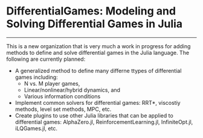 # DifferentialGames: Modeling and Solving Differential Games in Julia

***

This is a new organization that is very much a work in progress for adding methods to define and solve differential games in the Julia language. The following are currently planned:

- A generalized method to define many differne ttypes of differential games including:
  - N vs. M player games,
  - Linear/nonlinear/hybrid dynamics, and
  - Various information conditions
- Implement common solvers for differential games: RRT*, viscostiy methods, level set methods, MPC, etc.
- Create plugins to use other Julia libraries that can be applied to differential games: AlphaZero.jl, ReinforcementLearning.jl, InfiniteOpt.jl, iLQGames.jl, etc.
